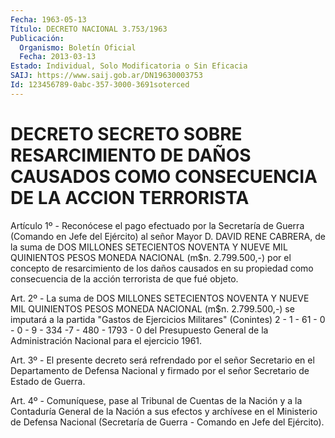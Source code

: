 ```yaml
---
Fecha: 1963-05-13
Título: DECRETO NACIONAL 3.753/1963
Publicación:
  Organismo: Boletín Oficial
  Fecha: 2013-03-13
Estado: Individual, Solo Modificatoria o Sin Eficacia
SAIJ: https://www.saij.gob.ar/DN19630003753
Id: 123456789-0abc-357-3000-3691soterced
---
```

# DECRETO SECRETO SOBRE RESARCIMIENTO DE DAÑOS CAUSADOS COMO CONSECUENCIA DE LA ACCION TERRORISTA

<a id="1"></a>
Artículo 1º - Reconócese el pago efectuado por la Secretaría de Guerra (Comando en Jefe del Ejército) al señor Mayor D. DAVID RENE CABRERA, de la suma de DOS MILLONES SETECIENTOS NOVENTA Y NUEVE MIL QUINIENTOS PESOS MONEDA NACIONAL (m$n. 2.799.500,-) por el concepto de resarcimiento de los daños causados en su propiedad como consecuencia de la acción terrorista de que fué objeto.

<a id="2"></a>
Art. 2º - La suma de DOS MILLONES SETECIENTOS NOVENTA Y NUEVE MIL QUINIENTOS PESOS MONEDA NACIONAL (m$n. 2.799.500,-) se imputará a la partida "Gastos de Ejercicios Militares" (Conintes) 2 - 1 - 61 - 0 - 0 - 9 - 334 -7 - 480 - 1793 - 0 del Presupuesto General de la Administración Nacional para el ejercicio 1961.

<a id="3"></a>
Art. 3º - El presente decreto será refrendado por el señor Secretario en el Departamento de Defensa Nacional y firmado por el señor Secretario de Estado de Guerra.

<a id="4"></a>
Art. 4º - Comuníquese, pase al Tribunal de Cuentas de la Nación y a la Contaduría General de la Nación a sus efectos y archívese en el Ministerio de Defensa Nacional (Secretaría de Guerra - Comando en Jefe del Ejército).